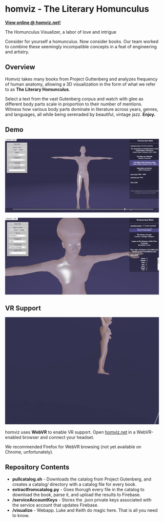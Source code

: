 # homviz - The Literary Homunculus
**[View online @ homviz.net!](https://homviz.net)**

The Homunculus Visualizer, a labor of love and intrigue

Consider for yourself a homunculus. Now consider books. Our team worked to combine these seemingly incompatible concepts in a feat of engineering and artistry.

Overview
-------------------
Homviz takes many books from Project Guttenberg and analyzes frequency of human anatomy, allowing a 3D visualization in the form of what we refer to as **The Literary Homunculus**.

Select a text from the vast Gutenberg corpus and watch with glee as different body parts scale in proportion to their number of mentions. Witness how various body parts dominate in literature across years, genres, and languages, all while being serenaded by beautiful, vintage jazz. **Enjoy.**

Demo
-------------------
![Demo #1](hom1gif.gif)

![Demo #2](hom2gif.gif)


VR Support
-------------------
![VR Demo](homvr.gif)

homviz uses **WebVR** to enable VR support. Open [homviz.net](https://homviz.net) in a WebVR-enabled browser and connect your headset.

We recommended Firefox for WebVR browsing (not yet available on Chrome, unfortunately).

Repository Contents
-------------------

* **pullcatalog.sh** - Downloads the catalog from Project Gutenberg, and creates a catalog/ directory with a catalog file for every book. 
* **extractfromcatalog.py** - Goes thorugh every file in the catalog to download the book, parse it, and upload the results to Firebase.
* **/serviceAccountKeys**  - Stores the .json private keys associated with the service account that updates Firebase.
* **/visualize** - Webapp. Luke and Keith do magic here. That is all you need to know.

